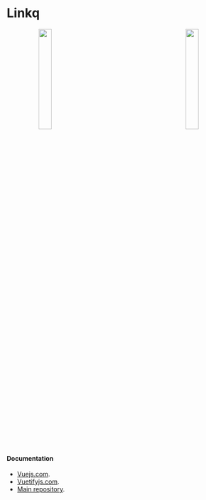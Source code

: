 # Linkq
<p align="center" width="100%">
    <img width="24%" src="https://vuejs.org/images/logo.png"> 
    <img width="40%" height="0" src=""> 
    <img width="24%" src="https://cdn.vuetifyjs.com/images/logos/logo.svg"> 
</p>

#### Documentation
- [Vuejs.com](https://vuejs.org).
- [Vuetifyjs.com](https://vuetifyjs.com).
- [Main repository](https://gitlab.com/lygee/projetvuejs).
